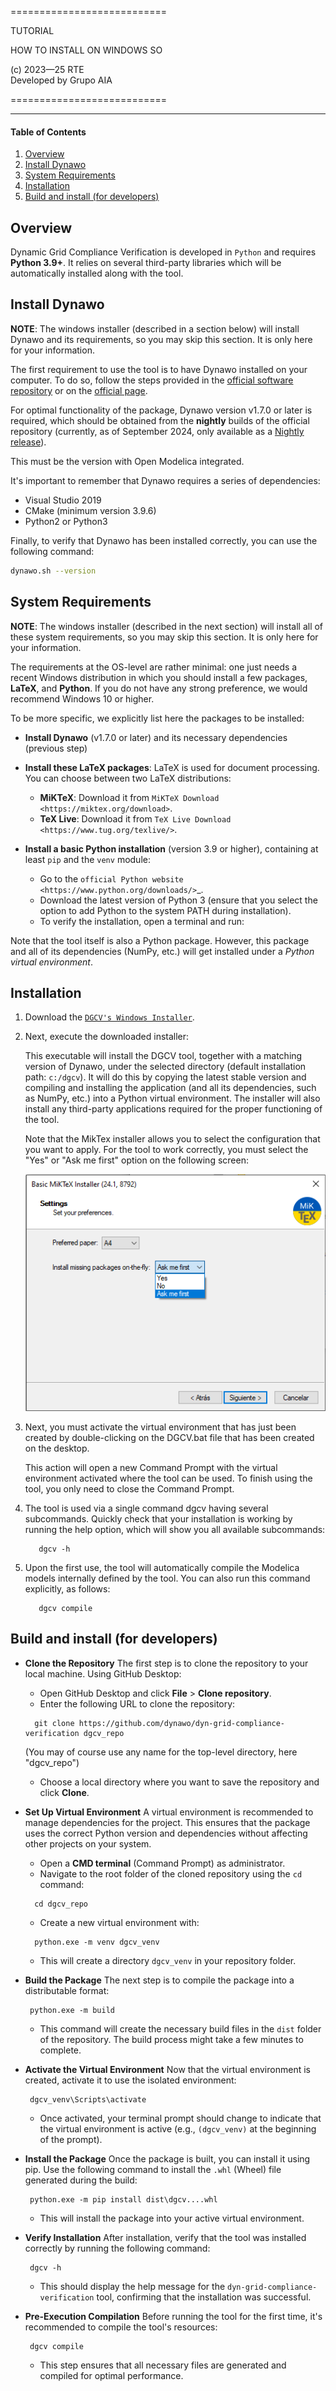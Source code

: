 ===========================

TUTORIAL

HOW TO INSTALL ON WINDOWS SO

(c) 2023&mdash;25 RTE  
Developed by Grupo AIA

===========================

--------------------------------------------------------------------------------

#### Table of Contents

1. [Overview](#Overview)
2. [Install Dynawo](#Install-Dynawo)
3. [System Requirements](#System-Requirements)
4. [Installation](#Installation)
5. [Build and install (for developers)](#build-and-install-for-developers)

## Overview

Dynamic Grid Compliance Verification is developed in `Python` and requires 
**Python 3.9+**. It relies on several third-party libraries which will be 
automatically installed along with the tool.

## Install Dynawo

**NOTE**: The windows installer (described in a section below) will install Dynawo and
its requirements, so you may skip this section. It is only here for your information.

The first requirement to use the tool is to have Dynawo installed on your computer. 
To do so, follow the steps provided in the [official software repository](https://github.com/dynawo/dynawo) or 
on the [official page](https://dynawo.github.io/install/).

For optimal functionality of the package, Dynawo version v1.7.0 or later is required, 
which should be obtained from the **nightly** builds of the official repository 
(currently, as of September 2024, only available as a [Nightly release](https://github.com/dynawo/dynawo/releases)).

This must be the version with Open Modelica integrated.

It's important to remember that Dynawo requires a series of dependencies:
* Visual Studio 2019
* CMake (minimum version 3.9.6)
* Python2 or Python3

Finally, to verify that Dynawo has been installed correctly, you can use the following 
command:

```bash
dynawo.sh --version
```

## System Requirements

**NOTE**: The windows installer (described in the next section) will install all of these
system requirements, so you may skip this section. It is only here for your information.

The requirements at the OS-level are rather minimal: one just needs a recent Windows
distribution in which you should install a few packages, **LaTeX**, and **Python**. If
you do not have any strong preference, we would recommend Windows 10 or higher. 

To be more specific, we explicitly list here the packages to be installed:

* **Install Dynawo** (v1.7.0 or later) and its necessary dependencies (previous step)

* **Install these LaTeX packages**:
   LaTeX is used for document processing. You can choose between two LaTeX distributions:
   - **MiKTeX**: Download it from `MiKTeX Download <https://miktex.org/download>`.
   - **TeX Live**: Download it from `TeX Live Download <https://www.tug.org/texlive/>`.

* **Install a basic Python installation** (version 3.9 or higher), containing at least `pip` and the `venv` module:
   - Go to the `official Python website <https://www.python.org/downloads/>`_.
   - Download the latest version of Python 3 (ensure that you select the option to add Python to the system PATH during installation).
   - To verify the installation, open a terminal and run:

Note that the tool itself is also a Python package. However, this package and
all of its dependencies (NumPy, etc.) will get installed under a 
*Python virtual environment*.

## Installation

1. Download the [`DGCV's Windows Installer`](https://github.com/dynawo/dyn-grid-compliance-verification/releases/download/v0.8.0/DGCV_win_Installer.exe).


2. Next, execute the downloaded installer:

   This executable will install the DGCV tool, together with a matching version of Dynawo,
   under the selected directory (default installation path: `c:/dgcv`).  It will do this 
   by copying the latest stable version and compiling and installing the application (and 
   all its dependencies, such as NumPy, etc.) into a Python virtual environment. The 
   installer will also install any third-party applications required for the proper 
   functioning of the tool.


   Note that the MikTex installer allows you to select the configuration that you want to apply. 
   For the tool to work correctly, you must select the "Yes" or "Ask me first" option on the 
   following screen:
   
   ![MikTex Installer Settings](pngs/miktex_settings.png "MikTex Installer Settings")


3. Next, you must activate the virtual environment that has just been created by double-clicking on the DGCV.bat file that has been created on the desktop.

    This action will open a new Command Prompt with the virtual environment activated where the tool can be used.
    To finish using the tool, you only need to close the Command Prompt.

4. The tool is used via a single command dgcv having several subcommands. Quickly check that your installation is working by running the help option, which will show you all available subcommands:

    ```console
       dgcv -h
    ```

5. Upon the first use, the tool will automatically compile the Modelica models internally defined by the tool. You can also run this command explicitly, as follows:

    ```console
       dgcv compile
    ```

## Build and install (for developers)

* **Clone the Repository**
   The first step is to clone the repository to your local machine. Using GitHub Desktop:
   - Open GitHub Desktop and click **File** > **Clone repository**.
   - Enter the following URL to clone the repository:
         
   ```console
     git clone https://github.com/dynawo/dyn-grid-compliance-verification dgcv_repo
   ```
     
   (You may of course use any name for the top-level directory, here "dgcv_repo")

   - Choose a local directory where you want to save the repository and click **Clone**.

* **Set Up Virtual Environment**
   A virtual environment is recommended to manage dependencies for the project. This ensures that the package uses the correct Python version and dependencies without affecting other projects on your system.
   - Open a **CMD terminal** (Command Prompt) as administrator.
   - Navigate to the root folder of the cloned repository using the `cd` command:
         
   ```console
     cd dgcv_repo
   ```
   - Create a new virtual environment with:
         
   ```console
     python.exe -m venv dgcv_venv
   ```

   - This will create a directory `dgcv_venv` in your repository folder.
   
* **Build the Package**
   The next step is to compile the package into a distributable format:
       
   ```console
   	python.exe -m build
   ```

   - This command will create the necessary build files in the `dist` folder of the repository. The build process might take a few minutes to complete.

* **Activate the Virtual Environment**
   Now that the virtual environment is created, activate it to use the isolated environment:
       
   ```console
   	dgcv_venv\Scripts\activate
   ```

   - Once activated, your terminal prompt should change to indicate that the virtual environment is active (e.g., `(dgcv_venv)` at the beginning of the prompt).

* **Install the Package**
   Once the package is built, you can install it using pip. Use the following command to install the `.whl` (Wheel) file generated during the build:
       
   ```console
   	python.exe -m pip install dist\dgcv....whl
   ```

   - This will install the package into your active virtual environment.

* **Verify Installation**
   After installation, verify that the tool was installed correctly by running the following command:
       
   ```console
   	dgcv -h
   ```

   - This should display the help message for the `dyn-grid-compliance-verification` tool, confirming that the installation was successful.

* **Pre-Execution Compilation**
   Before running the tool for the first time, it's recommended to compile the tool's resources:
       
   ```console
   	dgcv compile
   ```

   - This step ensures that all necessary files are generated and compiled for optimal performance.
